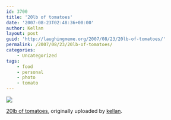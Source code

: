 ```yaml
---
id: 3700
title: '20lb of tomatoes'
date: '2007-08-23T02:48:36+00:00'
author: Kellan
layout: post
guid: 'http://laughingmeme.org/2007/08/23/20lb-of-tomatoes/'
permalink: /2007/08/23/20lb-of-tomatoes/
categories:
    - Uncategorized
tags:
    - food
    - personal
    - photo
    - tomato
---
```


[![](http://farm2.static.flickr.com/1135/1212281160_4b48314bb6.jpg)](http://www.flickr.com/photos/kellan/1212281160/ "photo sharing")

<span class="flickr-caption">[20lb of tomatoes](http://www.flickr.com/photos/kellan/1212281160/), originally uploaded by [kellan](http://www.flickr.com/people/kellan/).</span>